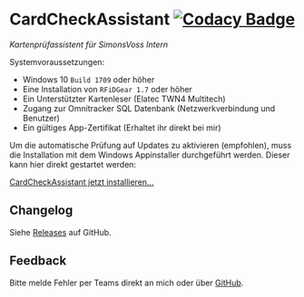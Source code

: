 ﻿# CardCheckAssistant [![Codacy Badge](https://app.codacy.com/project/badge/Grade/f219c0fa9a484f4580085734c97cba85)](https://app.codacy.com/gh/c3rebro/CardCheckAssistant/dashboard?utm_source=gh&utm_medium=referral&utm_content=&utm_campaign=Badge_grade)

*Kartenprüfassistent für SimonsVoss Intern*

Systemvoraussetzungen:
- Windows 10 `Build 1709` oder höher
- Eine Installation von `RFiDGear 1.7` oder höher
- Ein Unterstützter Kartenleser (Elatec TWN4 Multitech)
- Zugang zur Omnitracker SQL Datenbank (Netzwerkverbindung und Benutzer)
- Ein gültiges App-Zertifikat (Erhaltet ihr direkt bei mir)

Um die automatische Prüfung auf Updates zu aktivieren (empfohlen), muss die Installation mit dem Windows Appinstaller durchgeführt werden. Dieser kann hier direkt gestartet werden: 

[CardCheckAssistant jetzt installieren...](https://github.com/c3rebro/CardCheckAssistant/releases/latest/download/CardCheckAssistant_x64.appinstaller)

## Changelog

Siehe [Releases](https://github.com/c3rebro/CardCheckAssistant/releases) auf GitHub.

## Feedback

Bitte melde Fehler per Teams direkt an mich oder über [GitHub](https://github.com/c3rebro/CardCheckAssistant/issues).
